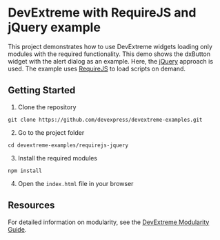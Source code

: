 # DevExtreme with RequireJS and jQuery example

This project demonstrates how to use DevExtreme widgets loading only modules with the required functionality. This demo shows the dxButton widget with the alert dialog as an example. Here, the [jQuery](http://jquery.com/) approach is used. The example uses [RequireJS](http://requirejs.org/) to load scripts on demand.

## Getting Started

1. Clone the repository  
 ``` text  
 git clone https://github.com/devexpress/devextreme-examples.git
 ```

2. Go to the project folder   
 ``` text
 cd devextreme-examples/requirejs-jquery
 ```

3. Install the required modules  
 ``` text  
 npm install
 ```

4. Open the `index.html` file in your browser

## Resources

For detailed information on modularity, see the [DevExtreme Modularity Guide](http://js.devexpress.com/Documentation/Guide/Common/Modularity?version=16_1&approach=jQuery).
